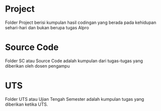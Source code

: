 # Project
Folder Project berisi kumpulan hasil codingan yang berada pada kehidupan sehari-hari dan bukan berupa tugas Alpro

# Source Code
Folder SC atau Source Code adalah kumpulan dari tugas-tugas yang diberikan oleh dosen pengampu

# UTS
Folder UTS atau Ujian Tengah Semester adalah kumpulan tugas yang diberikan ketika UTS.
